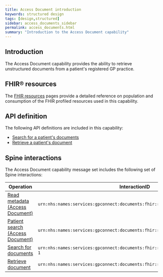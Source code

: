 ```yaml
---
title: Access Document introduction
keywords: structured design
tags: [design,structured]
sidebar: access_documents_sidebar
permalink: access_documents.html
summary: "Introduction to the Access Document capability"
---
```


## Introduction ##

The Access Document capability provides the ability to retrieve unstructured documents from a patient's registered GP practice.

## FHIR&reg; resources ##

The [FHIR resources](access_documents_development_resources_overview.html) pages provide a detailed reference on population and consumption of the FHIR profiled resources used in this capability.

## API definition

The following API definitions are included in this capability:

- [Search for a patient's documents](access_documents_development_search_patient_documents)
- [Retrieve a patient's document](access_documents_development_retrieve_patient_documents.html)

## Spine interactions ##

The Access Document capability message set includes the following set of Spine interactions:

| Operation                 | InteractionID             |
|---------------------------|---------------------------|
| [Read metadata (Access Document)](access_documents_use_case_get_the_fhir_capability_statement.html) | `urn:nhs:names:services:gpconnect:documents:fhir:rest:read:metadata-1` |
| [Patient search (Access Document)](access_documents_use_case_find_a_patient.html) | `urn:nhs:names:services:gpconnect:documents:fhir:rest:search:patient-1` |
| [Search for documents](access_documents_development_retrieve_patient_documents.html) | `urn:nhs:names:services:gpconnect:documents:fhir:rest:search:documentreference-1` |
| [Retrieve document](access_documents_development_search_patient_documents.html)          | `urn:nhs:names:services:gpconnect:documents:fhir:rest:read:binary-1` |
